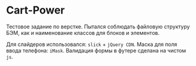 # Cart-Power
 
Тестовое задание по верстке. Пытался соблюдать файловую структуру БЭМ, как и наименование классов для блоков и элементов.

Для слайдеров использовался: `slick` + `jQuery CDN`. 
Маска для поля ввода телефона: `iMask`.
Валидация формы в футере сделана на чистом `js`.